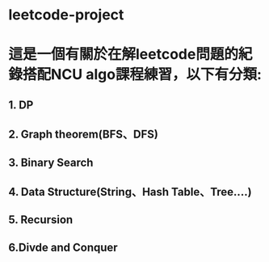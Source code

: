 # leetcode-project
# 這是一個有關於在解leetcode問題的紀錄搭配NCU algo課程練習，以下有分類:
## 1. DP
## 2. Graph theorem(BFS、DFS)
## 3. Binary Search
## 4. Data Structure(String、Hash Table、Tree....)
## 5. Recursion
## 6.Divde and Conquer
